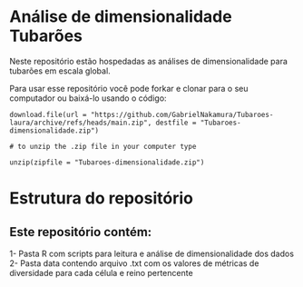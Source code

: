 # Análise de dimensionalidade Tubarões

Neste repositório estão hospedadas as análises de dimensionalidade para tubarões em escala
    global.

Para usar esse repositório você pode forkar e clonar para o seu computador ou baixá-lo
usando o código:

```{r echo=TRUE, eval=FALSE}
download.file(url = "https://github.com/GabrielNakamura/Tubaroes-laura/archive/refs/heads/main.zip", destfile = "Tubaroes-dimensionalidade.zip")

# to unzip the .zip file in your computer type

unzip(zipfile = "Tubaroes-dimensionalidade.zip")
```

# Estrutura do repositório

## Este repositório contém:

1- Pasta R com scripts para leitura e análise de dimensionalidade dos dados
2- Pasta data contendo arquivo .txt com os valores de métricas de diversidade para 
    cada célula e reino pertencente
